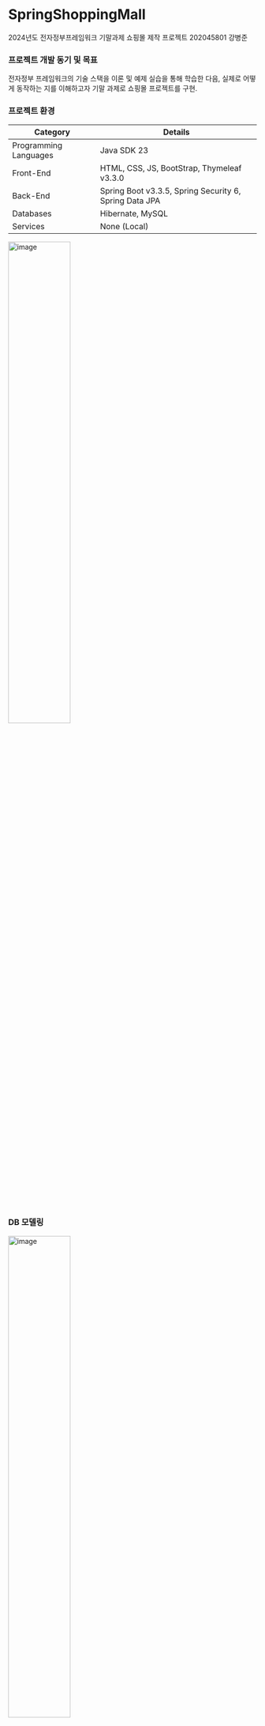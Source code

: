 # SpringShoppingMall
2024년도 전자정부프레임워크 기말과제
쇼핑몰 제작 프로젝트 202045801 강병준

### 프로젝트 개발 동기 및 목표
전자정부 프레임워크의 기술 스택을 이론 및 예제 실습을 통해 학습한 다음, 실제로 어떻게 동작하는 지를 이해하고자 기말 과제로 쇼핑몰 프로젝트를 구현.

### 프로젝트 환경
| Category            | Details                              |
|---------------------|--------------------------------------|
| Programming Languages | Java SDK 23                         |
| Front-End           | HTML, CSS, JS, BootStrap, Thymeleaf v3.3.0 |
| Back-End            | Spring Boot v3.3.5, Spring Security 6, Spring Data JPA |
| Databases           | Hibernate, MySQL                    |
| Services            | None (Local)                        |
<img src="https://github.com/user-attachments/assets/0a0a5485-c553-4129-a261-5f69ff029697" alt="image" width="50%">

### DB 모델링
<img src="https://github.com/user-attachments/assets/6d4444ee-7d97-4ed4-abc5-9f96bcc6363e" alt="image" width="50%">


### API 명세서

| Function           | Method   | EndPoint                                     |
|--------------------|----------|----------------------------------------------|
| 회원 가입 페이지      | GET      | /members/new                                |
| 회원 가입           | POST     | /members/new                                |
| 로그인 페이지        | GET      | /members/login                              |
| 로그인             | POST     | /members/login                              |
| 로그아웃            | GET      | /member/logout                              |
| 장바구니 담기        | POST     | /cart                                       |
| 장바구니 페이지       | GET      | /cart                                       |
| 장바구니 상품 수정    | PATCH    | /cartItem/{cartItemId}                      |
| 장바구니 상품 제거    | DELETE   | /cartItem/{cartItemId}                      |
| 장바구니 상품 주문    | POST     | /cart/orders                                |
| 상품 등록 페이지      | GET      | /admin/item/new                             |
| 상품 등록           | POST     | /admin/item/new                             |
| 상품 조회           | GET      | /item/{itemId}, /admin/items,               |
|                    |          | /admin/items/{page}, /admin/item/{itemId}   |
| 상품 수정           | POST     | /admin/item/{itemId}                        |
| 주문하기            | POST     | /order                                      |
| 주문 내역 페이지      | GET      | /orders, /orders/{page}                     |
| 주문 취소           | POST     | /order/{orderID}/cancel                     |
| 메인 페이지 조회      | GET      | /                                           |
| 에러 페이지          | GET      | /error                                      |

### 진행과정
-	https://rocreamsnote.notion.site/1373557098428009902dec48dde64c2d?pvs=74

### 참고한 레퍼런스
- https://velog.io/@codren/Spring-Boot-쇼핑몰-프로젝트
